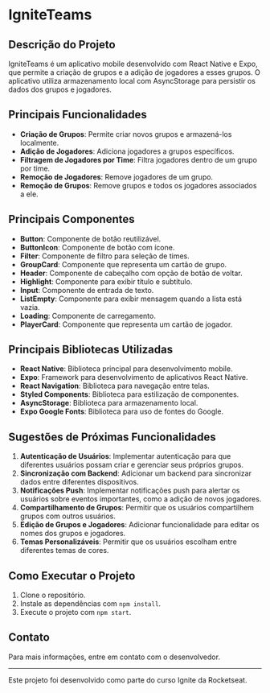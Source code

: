 # IgniteTeams

## Descrição do Projeto

IgniteTeams é um aplicativo mobile desenvolvido com React Native e Expo, que permite a criação de grupos e a adição de jogadores a esses grupos. O aplicativo utiliza armazenamento local com AsyncStorage para persistir os dados dos grupos e jogadores.

## Principais Funcionalidades

- **Criação de Grupos**: Permite criar novos grupos e armazená-los localmente.
- **Adição de Jogadores**: Adiciona jogadores a grupos específicos.
- **Filtragem de Jogadores por Time**: Filtra jogadores dentro de um grupo por time.
- **Remoção de Jogadores**: Remove jogadores de um grupo.
- **Remoção de Grupos**: Remove grupos e todos os jogadores associados a ele.

## Principais Componentes

- **Button**: Componente de botão reutilizável.
- **ButtonIcon**: Componente de botão com ícone.
- **Filter**: Componente de filtro para seleção de times.
- **GroupCard**: Componente que representa um cartão de grupo.
- **Header**: Componente de cabeçalho com opção de botão de voltar.
- **Highlight**: Componente para exibir título e subtítulo.
- **Input**: Componente de entrada de texto.
- **ListEmpty**: Componente para exibir mensagem quando a lista está vazia.
- **Loading**: Componente de carregamento.
- **PlayerCard**: Componente que representa um cartão de jogador.

## Principais Bibliotecas Utilizadas

- **React Native**: Biblioteca principal para desenvolvimento mobile.
- **Expo**: Framework para desenvolvimento de aplicativos React Native.
- **React Navigation**: Biblioteca para navegação entre telas.
- **Styled Components**: Biblioteca para estilização de componentes.
- **AsyncStorage**: Biblioteca para armazenamento local.
- **Expo Google Fonts**: Biblioteca para uso de fontes do Google.

## Sugestões de Próximas Funcionalidades

1. **Autenticação de Usuários**: Implementar autenticação para que diferentes usuários possam criar e gerenciar seus próprios grupos.
2. **Sincronização com Backend**: Adicionar um backend para sincronizar dados entre diferentes dispositivos.
3. **Notificações Push**: Implementar notificações push para alertar os usuários sobre eventos importantes, como a adição de novos jogadores.
4. **Compartilhamento de Grupos**: Permitir que os usuários compartilhem grupos com outros usuários.
5. **Edição de Grupos e Jogadores**: Adicionar funcionalidade para editar os nomes dos grupos e jogadores.
6. **Temas Personalizáveis**: Permitir que os usuários escolham entre diferentes temas de cores.

## Como Executar o Projeto

1. Clone o repositório.
2. Instale as dependências com `npm install`.
3. Execute o projeto com `npm start`.

## Contato

Para mais informações, entre em contato com o desenvolvedor.

---

Este projeto foi desenvolvido como parte do curso Ignite da Rocketseat.
